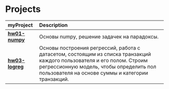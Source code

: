 # Projects
myProject | Description |
| :-------| :-----------|
| [**hw01-numpy**](https://github.com/IrinaKhrisanfova/projects/blob/main/hw-01-63-KHRISANFOVAIRA%20(1).ipynb)| Основы numpy, решение задачек на парадоксы.|
| [**hw03-logreg**](https://github.com/IrinaKhrisanfova/projects/blob/main/hw-03-KHRISANFOVAIRA%20(1).ipynb)| Основы построения регрессий, работа с датасетом, состоящим из списка транзакций каждого пользователя и его полом. Строим регрессионную модель, чтобы определить пол пользователя на основе суммы и категории транзакций.|
